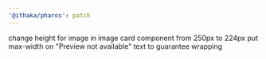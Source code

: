 ```yaml
---
'@ithaka/pharos': patch
---
```


change height for image in image card component from 250px to 224px
put max-width on "Preview not available" text to guarantee wrapping
